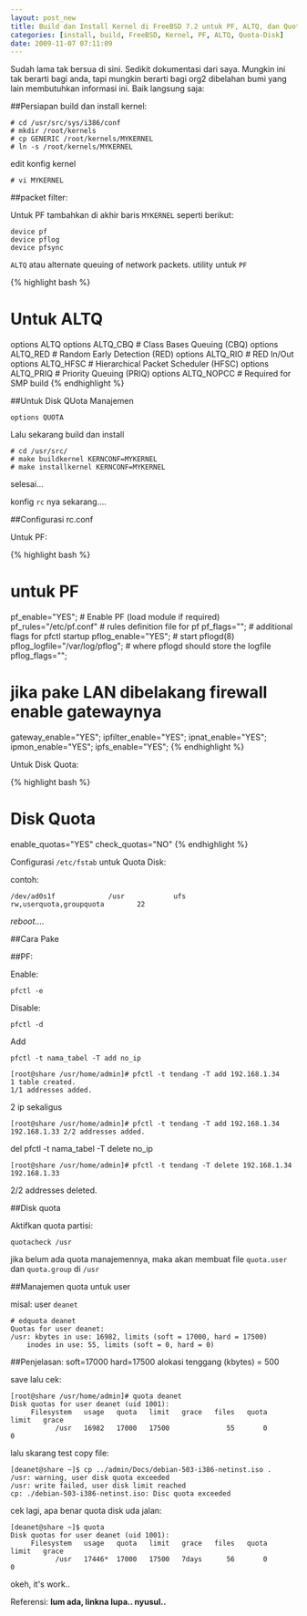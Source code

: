 ```yaml
--- 
layout: post_new
title: Build dan Install Kernel di FreeBSD 7.2 untuk PF, ALTQ, dan Quota Disk Management
categories: [install, build, FreeBSD, Kernel, PF, ALTQ, Quota-Disk]
date: 2009-11-07 07:11:09
---
```


Sudah lama tak bersua di sini. Sedikit dokumentasi dari saya. Mungkin ini tak berarti bagi anda, tapi mungkin berarti bagi org2 dibelahan bumi yang lain membutuhkan informasi ini. Baik langsung saja:

##Persiapan build dan install kernel:
  
	# cd /usr/src/sys/i386/conf
	# mkdir /root/kernels
	# cp GENERIC /root/kernels/MYKERNEL
	# ln -s /root/kernels/MYKERNEL

edit konfig kernel
	
	# vi MYKERNEL

##packet filter:

Untuk PF tambahkan di akhir baris `MYKERNEL` seperti berikut:
	
	device pf
	device pflog
	device pfsync


`ALTQ` atau alternate queuing of network packets. utility untuk `PF`

{% highlight bash %}
# Untuk ALTQ
options         ALTQ
options         ALTQ_CBQ        # Class Bases Queuing (CBQ)
options         ALTQ_RED        # Random Early Detection (RED)
options         ALTQ_RIO        # RED In/Out
options         ALTQ_HFSC       # Hierarchical Packet Scheduler (HFSC)
options         ALTQ_PRIQ       # Priority Queuing (PRIQ)
options         ALTQ_NOPCC      # Required for SMP build
{% endhighlight %}


##Untuk Disk QUota Manajemen

	options QUOTA

Lalu sekarang build dan install
	
	# cd /usr/src/
 	# make buildkernel KERNCONF=MYKERNEL
	# make installkernel KERNCONF=MYKERNEL

selesai...

konfig `rc` nya sekarang....

##Configurasi rc.conf

Untuk PF:

{% highlight bash %}
# untuk PF
pf_enable="YES";                 # Enable PF (load module if required)
pf_rules="/etc/pf.conf&quot;         # rules definition file for pf
pf_flags="";                     # additional flags for pfctl startup
pflog_enable="YES";              # start pflogd(8)
pflog_logfile="/var/log/pflog";  # where pflogd should store the logfile
pflog_flags="";
# jika pake LAN dibelakang firewall enable gatewaynya
gateway_enable="YES";
ipfilter_enable="YES";
ipnat_enable="YES";
ipmon_enable="YES";
ipfs_enable="YES";
{% endhighlight %}

Untuk Disk Quota:

{% highlight bash %}
# Disk Quota
enable_quotas=&quot;YES&quot;
check_quotas=&quot;NO&quot;
{% endhighlight %}

Configurasi `/etc/fstab` untuk Quota Disk:

contoh:

	/dev/ad0s1f             /usr            ufs     rw,userquota,groupquota        22


*reboot....*


##Cara Pake

##PF:

Enable:
	
	pfctl -e

Disable:

	pfctl -d

Add
 
	pfctl -t nama_tabel -T add no_ip

	[root@share /usr/home/admin]# pfctl -t tendang -T add 192.168.1.34
	1 table created.
	1/1 addresses added.

2 ip sekaligus

	[root@share /usr/home/admin]# pfctl -t tendang -T add 192.168.1.34 192.168.1.33 2/2 addresses added.


del
	pfctl -t nama_tabel -T delete no_ip

	[root@share /usr/home/admin]# pfctl -t tendang -T delete 192.168.1.34 192.168.1.33
2/2 addresses deleted.


##Disk quota

Aktifkan quota partisi:
	
	quotacheck /usr

jika belum ada quota manajemennya, maka akan membuat file `quota.user` dan `quota.group` di `/usr`

##Manajemen quota untuk user

misal: user `deanet`

	# edquota deanet
	Quotas for user deanet:
	/usr: kbytes in use: 16982, limits (soft = 17000, hard = 17500)
        inodes in use: 55, limits (soft = 0, hard = 0)

##Penjelasan:
soft=17000
hard=17500
alokasi tenggang (kbytes) = 500


save lalu cek:

	[root@share /usr/home/admin]# quota deanet
	Disk quotas for user deanet (uid 1001):
	     Filesystem   usage   quota   limit   grace   files   quota   limit   grace
	           /usr   16982   17000   17500              55       0       0

lalu skarang test copy file:

	[deanet@share ~]$ cp ../admin/Docs/debian-503-i386-netinst.iso .
	/usr: warning, user disk quota exceeded
	/usr: write failed, user disk limit reached
	cp: ./debian-503-i386-netinst.iso: Disc quota exceeded

cek lagi, apa benar quota disk uda jalan:

	[deanet@share ~]$ quota
	Disk quotas for user deanet (uid 1001):
	     Filesystem   usage   quota   limit   grace   files   quota   limit   grace
	           /usr   17446*  17000   17500   7days      56       0       0

okeh, it's work..


Referensi:
**lum ada, linkna lupa.. nyusul..**
